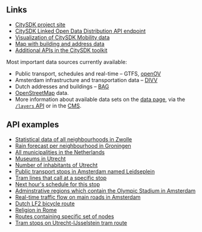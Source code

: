 
## Links

 - [CitySDK project site](http://www.citysdk.eu/)
 - [CitySDK Linked Open Data Distribution API endpoint](http://api.citysdk.waag.org/)
 - [Visualization of CitySDK Mobility data](http://dev.citysdk.waag.org/visualisation/)
 - [Map with building and address data](http://dev.citysdk.waag.org/buildings/)
 - [Additional APIs in the CitySDK toolkit](http://www.citysdk.eu/developers/) 

Most important data sources currently available:

- Public transport, schedules and real-time &ndash; GTFS, [openOV](http://www.openov.nl/)
- Amsterdam infrastructure and transportation data &ndash; [DIVV](http://www.amsterdam.nl/parkeren-verkeer/open-data/overzicht/)
- Dutch addresses and buildings &ndash; [BAG](http://www.kadaster.nl/BAG/)
- [OpenStreetMap](http://www.openstreetmap.org/) data.
- More information about available data sets on the [data page](/data), via the [`/layers` API](http://api.citysdk.waag.org/layers) or in the [CMS](https://cms.citysdk.waag.org/).

## API examples

- [Statistical data of all neighbourhoods in Zwolle](http://api.citysdk.waag.org/admr.nl.zwolle/regions?admr::admn_level=4&layer=cbs&per_page=50)
- [Rain forecast per neighbourhood in Groningen](http://api.citysdk.waag.org/admr.nl.groningen/regions?admr::admn_level=4&layer=rain)
- [All municipalities in the Netherlands](http://api.citysdk.waag.org/admr.nl.nederland/nodes?admr::admn_level=3&per_page=500)
- [Museums in Utrecht](http://api.citysdk.waag.org/admr.nl.utrecht/nodes?osm::tourism=museum&per_page=50)
- [Number of inhabitants of Utrecht](http://api.citysdk.waag.org/admr.nl.utrecht/cbs/aant_inw)
- [Public transport stops in Amsterdam named Leidseplein](http://api.citysdk.waag.org/admr.nl.amsterdam/ptstops?name=Leidseplein)
- [Tram lines that call at a specific stop](http://api.citysdk.waag.org/gtfs.stop.060671/select/ptlines)
- [Next hour's schedule for this stop](http://api.citysdk.waag.org/gtfs.stop.060671/select/now)
- [Adminstrative regions which contain the Olympic Stadium in Amsterdam](http://api.citysdk.waag.org/n798432345/select/regions)
- [Real-time traffic flow on main roads in Amsterdam](http://api.citysdk.waag.org/nodes?layer=divv.traffic)
- [Dutch LF2 bicycle route](http://api.citysdk.waag.org/r2816)
- [Religion in Rome](http://api.citysdk.waag.org/admr.it.roma/nodes?osm::religion)
- [Routes containing specific set of nodes](http://api.citysdk.waag.org/routes?contains=n726817991,n726817955,n726816865)
- [Tram stops on Utrecht-IJsselstein tram route](http://api.citysdk.waag.org/r326516/select/nodes?osm::railway=tram_stop|halt&data_op=or)
